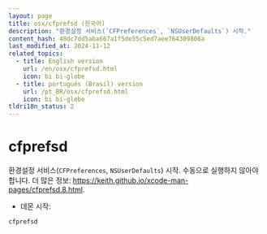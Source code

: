 ```yaml
---
layout: page
title: osx/cfprefsd (한국어)
description: "환경설정 서비스(`CFPreferences`, `NSUserDefaults`) 시작."
content_hash: 40dc7dd5aba667a1f5de55c5ed7aee764309806a
last_modified_at: 2024-11-12
related_topics:
  - title: English version
    url: /en/osx/cfprefsd.html
    icon: bi bi-globe
  - title: português (Brasil) version
    url: /pt_BR/osx/cfprefsd.html
    icon: bi bi-globe
tldri18n_status: 2
---
```

# cfprefsd

환경설정 서비스(`CFPreferences`, `NSUserDefaults`) 시작.
수동으로 실행하지 않아야 합니다.
더 많은 정보: <https://keith.github.io/xcode-man-pages/cfprefsd.8.html>.

- 데몬 시작:

`cfprefsd`
